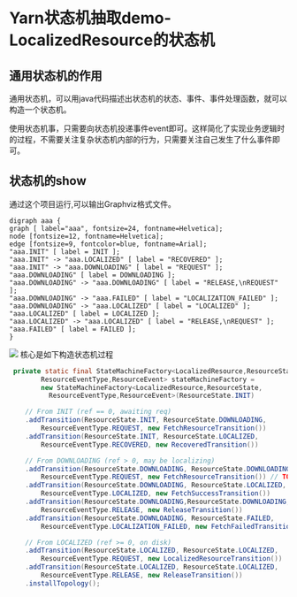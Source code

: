 # Yarn状态机抽取demo-LocalizedResource的状态机

<a name="yfJe4"></a>
## 通用状态机的作用

通用状态机，可以用java代码描述出状态机的状态、事件、事件处理函数，就可以构造一个状态机。

使用状态机事，只需要向状态机投递事件event即可。这样简化了实现业务逻辑时的过程，不需要关注复杂状态机内部的行为，只需要关注自己发生了什么事件即可。


<a name="VtUTY"></a>
## 状态机的show


通过这个项目运行,可以输出Graphviz格式文件。


```
digraph aaa {
graph [ label="aaa", fontsize=24, fontname=Helvetica];
node [fontsize=12, fontname=Helvetica];
edge [fontsize=9, fontcolor=blue, fontname=Arial];
"aaa.INIT" [ label = INIT ];
"aaa.INIT" -> "aaa.LOCALIZED" [ label = "RECOVERED" ];
"aaa.INIT" -> "aaa.DOWNLOADING" [ label = "REQUEST" ];
"aaa.DOWNLOADING" [ label = DOWNLOADING ];
"aaa.DOWNLOADING" -> "aaa.DOWNLOADING" [ label = "RELEASE,\nREQUEST" ];
"aaa.DOWNLOADING" -> "aaa.FAILED" [ label = "LOCALIZATION_FAILED" ];
"aaa.DOWNLOADING" -> "aaa.LOCALIZED" [ label = "LOCALIZED" ];
"aaa.LOCALIZED" [ label = LOCALIZED ];
"aaa.LOCALIZED" -> "aaa.LOCALIZED" [ label = "RELEASE,\nREQUEST" ];
"aaa.FAILED" [ label = FAILED ];
}

```


![](https://intranetproxy.alipay.com/skylark/lark/__graphviz/a4693f5164eb9fed466932c29fbaf39d.svg#lake_card_v2=eyJjb2RlIjoiZGlncmFwaCBhYWEge1xuZ3JhcGggWyBsYWJlbD1cImFhYVwiLCBmb250c2l6ZT0yNCwgZm9udG5hbWU9SGVsdmV0aWNhXTtcbm5vZGUgW2ZvbnRzaXplPTEyLCBmb250bmFtZT1IZWx2ZXRpY2FdO1xuZWRnZSBbZm9udHNpemU9OSwgZm9udGNvbG9yPWJsdWUsIGZvbnRuYW1lPUFyaWFsXTtcblwiYWFhLklOSVRcIiBbIGxhYmVsID0gSU5JVCBdO1xuXCJhYWEuSU5JVFwiIC0-IFwiYWFhLkxPQ0FMSVpFRFwiIFsgbGFiZWwgPSBcIlJFQ09WRVJFRFwiIF07XG5cImFhYS5JTklUXCIgLT4gXCJhYWEuRE9XTkxPQURJTkdcIiBbIGxhYmVsID0gXCJSRVFVRVNUXCIgXTtcblwiYWFhLkRPV05MT0FESU5HXCIgWyBsYWJlbCA9IERPV05MT0FESU5HIF07XG5cImFhYS5ET1dOTE9BRElOR1wiIC0-IFwiYWFhLkRPV05MT0FESU5HXCIgWyBsYWJlbCA9IFwiUkVMRUFTRSxcXG5SRVFVRVNUXCIgXTtcblwiYWFhLkRPV05MT0FESU5HXCIgLT4gXCJhYWEuRkFJTEVEXCIgWyBsYWJlbCA9IFwiTE9DQUxJWkFUSU9OX0ZBSUxFRFwiIF07XG5cImFhYS5ET1dOTE9BRElOR1wiIC0-IFwiYWFhLkxPQ0FMSVpFRFwiIFsgbGFiZWwgPSBcIkxPQ0FMSVpFRFwiIF07XG5cImFhYS5MT0NBTElaRURcIiBbIGxhYmVsID0gTE9DQUxJWkVEIF07XG5cImFhYS5MT0NBTElaRURcIiAtPiBcImFhYS5MT0NBTElaRURcIiBbIGxhYmVsID0gXCJSRUxFQVNFLFxcblJFUVVFU1RcIiBdO1xuXCJhYWEuRkFJTEVEXCIgWyBsYWJlbCA9IEZBSUxFRCBdO1xufVxuIiwidXJsIjoiaHR0cHM6Ly9pbnRyYW5ldHByb3h5LmFsaXBheS5jb20vc2t5bGFyay9sYXJrL19fZ3JhcGh2aXovYTQ2OTNmNTE2NGViOWZlZDQ2NjkzMmMyOWZiYWYzOWQuc3ZnIiwidHlwZSI6ImdyYXBodml6IiwiaWQiOiJqVVpTbyIsImNhcmQiOiJkaWFncmFtIn0=)
核心是如下构造状态机过程

```java
 private static final StateMachineFactory<LocalizedResource,ResourceState,
        ResourceEventType,ResourceEvent> stateMachineFactory =
        new StateMachineFactory<LocalizedResource,ResourceState,
          ResourceEventType,ResourceEvent>(ResourceState.INIT)

    // From INIT (ref == 0, awaiting req)
    .addTransition(ResourceState.INIT, ResourceState.DOWNLOADING,
        ResourceEventType.REQUEST, new FetchResourceTransition())
    .addTransition(ResourceState.INIT, ResourceState.LOCALIZED,
        ResourceEventType.RECOVERED, new RecoveredTransition())

    // From DOWNLOADING (ref > 0, may be localizing)
    .addTransition(ResourceState.DOWNLOADING, ResourceState.DOWNLOADING,
        ResourceEventType.REQUEST, new FetchResourceTransition()) // TODO: Duplicate addition!!
    .addTransition(ResourceState.DOWNLOADING, ResourceState.LOCALIZED,
        ResourceEventType.LOCALIZED, new FetchSuccessTransition())
    .addTransition(ResourceState.DOWNLOADING,ResourceState.DOWNLOADING,
        ResourceEventType.RELEASE, new ReleaseTransition())
    .addTransition(ResourceState.DOWNLOADING, ResourceState.FAILED,
        ResourceEventType.LOCALIZATION_FAILED, new FetchFailedTransition())

    // From LOCALIZED (ref >= 0, on disk)
    .addTransition(ResourceState.LOCALIZED, ResourceState.LOCALIZED,
        ResourceEventType.REQUEST, new LocalizedResourceTransition())
    .addTransition(ResourceState.LOCALIZED, ResourceState.LOCALIZED,
        ResourceEventType.RELEASE, new ReleaseTransition())
    .installTopology();
```

